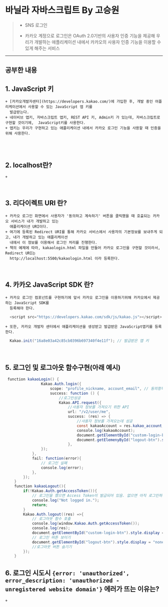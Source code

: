 # 바닐라 자바스크립트 By 고승원

> * SNS 로그인
> 
> * 카카오 계정으로 로그인은 OAuth 2.0기반의 사용자 인증 기능을 제공해 우리가 개발하는 애플리케이션 내에서 카카오의 사용자 인증 기능을 이용할 수 있게 해주는 서비스
-----
  ## 공부한 내용

##  1. JavaScript 키
    + [카카오개발자센터](https://developers.kakao.com/)에 가입한 후, 개발 중인 어플리케이션에서 사용할 수 있는 JavaScript 앱 키를 
      발급받는다.
    + 네이비브 앱키, 자바스크립트 앱키, REST API 키, Admin키 가 있는데, 자바스크립트로 구현할 것이기에,  JavaScript키를 사용한다.
    + 앱키는 우리가 구현하고 있는 애플리케이션 내에서 카카오 로그인 기능을 사용할 때 인증을 위해 사용한다. 

<br/>
<br/>

##  2. localhost란?   
    + 
<br/>

##  3. 리다이렉트 URI 란?
    + 카카오 로그인 화면에서 사용자가 '동의하고 계속하기' 버튼을 클릭했을 때 호출되는 카카오 서비스가 내가 개발하고 있는 
      애플리케이션 URI이다. 
    + 여기에 등록된 Redirect URI를 통해 카카오 서비스에서 사용자의 기본정보를 보내주게 되고, 내가 개발하고 있는 애플리케이션
      내에서 이 정보를 이용해서 로그인 처리를 진행한다.
    + 책의 예제에 따라, kakaologin.html 파일을 만들어 카카오 로그인을 구현할 것이라서, Redirect URI는
      http://localhost:5500/kakaologin.html 이라 등록한다.
<br/>

##  4. 카카오 JavaScript SDK 란?
    + 카카오 로그인 컴포넌트를 구현하기에 앞서 카카오 로그인을 이용하기위해 카카오에서 제공하는 JavaScript SDK를 
      등록해야 한다.
~~~Java Script
  <script src="https://developers.kakao.com/sdk/js/kakao.js"></script>
~~~
    + 또한, 카카오 개발자 센터에서 애플리케이션을 생성받고 발급받은 JavaScript앱키를 등록한다. 
~~~Java Script
  Kakao.init("16a8e03a42c85cb0396b697340f4e11f"); // 발급받은 앱 키
~~~
<br/>

##  5. 로그인 및 로그아웃 함수구현(아래 예시)

~~~Java Script
 function kakaoLogin() {
                Kakao.Auth.login({
                    scope: "profile_nickname, account_email", // 동의항목에서 설정한 ID와 반드시 일치해야함.
                    success: function () {
                        //로그인성공
                        Kakao.API.request({
                            //사용자 정보를 가져오기 위한 API
                            url: "/v2/user/me",
                            success: (res) => {
                                //사용자 정보를 가져오는데 성공
                                const kakaoAccount = res.kakao_account; // 사용자 계정정보
                                console.log(kakaoAccount);
                                document.getElementById("custom-login-btn").style.display = "none"; //로그인 버튼 숨기기
                                document.getElemenyById("logout-btn").style.display = ""; // 로그아웃 버튼 보이기
                            },    
                });
            },
            fail: function(error){
                // 로그인 실패
                console.log(error);
            },
        });
    }
    function kakaoLogout(){
        if(!Kakao.Auth.getAccessToken()){
            // 로그인을 했으면 Access Token이 발급되어 있음. 없으면 아직 로그인하지 않은 것임.
            console.log("Not logged in.");
            return;
        }
        Kakao.Auth.logout((res) =>{
            // 로그아웃 함수 호출
            console.log(window.Kakao.Auth.getAccessToken());
            console.log(res);
            document.getElementById("custom-login-btn").style.display = "";
            // 로그인 버튼 보이기
            document.getElementById("logout-btn").style.display = "none";
            //로그아웃 버튼 숨기기
        });
    }
~~~


##  6. 로그인 시도시 `{error: 'unauthorized', error_description: 'unauthorized - unregistered website domain'}` 에러가 뜨는 이유는?
    + 





















